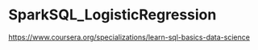 # SparkSQL_LogisticRegression
https://www.coursera.org/specializations/learn-sql-basics-data-science
